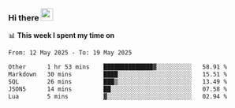 ### Hi there <a href="https://www.gautamkrishnar.com/"><img src="https://media.giphy.com/media/hvRJCLFzcasrR4ia7z/giphy.gif" width="25px"></a>

📊 **This week I spent my time on**

<!--START_SECTION:waka-->

```txt
From: 12 May 2025 - To: 19 May 2025

Other      1 hr 53 mins    ██████████████▓░░░░░░░░░░   58.91 %
Markdown   30 mins         ████░░░░░░░░░░░░░░░░░░░░░   15.51 %
SQL        26 mins         ███▒░░░░░░░░░░░░░░░░░░░░░   13.49 %
JSON5      14 mins         ██░░░░░░░░░░░░░░░░░░░░░░░   07.58 %
Lua        5 mins          ▓░░░░░░░░░░░░░░░░░░░░░░░░   02.94 %
```

<!--END_SECTION:waka-->
